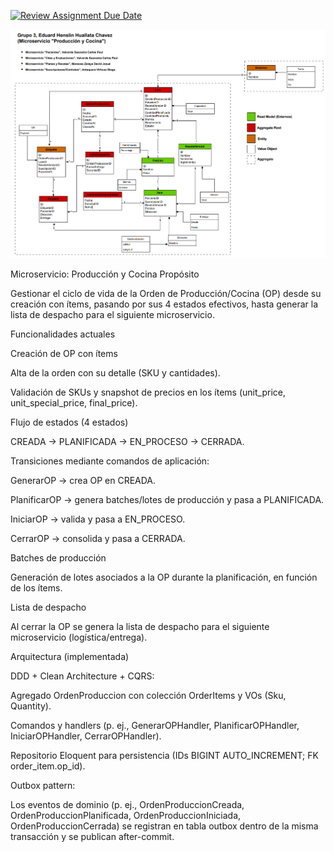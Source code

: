 [![Review Assignment Due Date](https://classroom.github.com/assets/deadline-readme-button-22041afd0340ce965d47ae6ef1cefeee28c7c493a6346c4f15d667ab976d596c.svg)](https://classroom.github.com/a/rVhxZd2x)



![Diagrama de flujo](diagrama-pendiente.png)

Microservicio: Producción y Cocina
Propósito

Gestionar el ciclo de vida de la Orden de Producción/Cocina (OP) desde su creación con ítems, pasando por sus 4 estados efectivos, hasta generar la lista de despacho para el siguiente microservicio.

Funcionalidades actuales

Creación de OP con ítems

Alta de la orden con su detalle (SKU y cantidades).

Validación de SKUs y snapshot de precios en los ítems (unit_price, unit_special_price, final_price).

Flujo de estados (4 estados)

CREADA → PLANIFICADA → EN_PROCESO → CERRADA.

Transiciones mediante comandos de aplicación:

GenerarOP → crea OP en CREADA.

PlanificarOP → genera batches/lotes de producción y pasa a PLANIFICADA.

IniciarOP → valida y pasa a EN_PROCESO.

CerrarOP → consolida y pasa a CERRADA.

Batches de producción

Generación de lotes asociados a la OP durante la planificación, en función de los ítems.

Lista de despacho

Al cerrar la OP se genera la lista de despacho para el siguiente microservicio (logística/entrega).

Arquitectura (implementada)

DDD + Clean Architecture + CQRS:

Agregado OrdenProduccion con colección OrderItems y VOs (Sku, Quantity).

Comandos y handlers (p. ej., GenerarOPHandler, PlanificarOPHandler, IniciarOPHandler, CerrarOPHandler).

Repositorio Eloquent para persistencia (IDs BIGINT AUTO_INCREMENT; FK order_item.op_id).

Outbox pattern:

Los eventos de dominio (p. ej., OrdenProduccionCreada, OrdenProduccionPlanificada, OrdenProduccionIniciada, OrdenProduccionCerrada) se registran en tabla outbox dentro de la misma transacción y se publican after-commit.